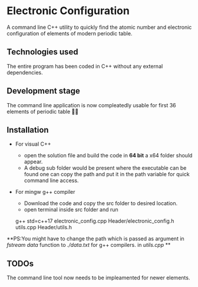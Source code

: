﻿# Electronic Configuration

A command line C++ utility to quickly find the atomic number and electronic configuration of elements of modern periodic table.

## Technologies used

The entire program has been coded in C++ without any external dependencies.

## Development stage

The command line application is now compleatedly usable for first 36 elements of periodic table 🎉✨

## Installation 

* For visual C++  
    - open the solution file and build the code in **64 bit** a x64 folder should appear.  
    - A debug sub folder would be present where the executable can be found one can copy the path and put it in the path variable for quick command line access.  

* For mingw g++ compiler  
    - Download the code and copy the src folder to desired location.  
    - open terminal inside src folder and run    
		
	
	g++ std=c++17 electronic_config.cpp Header/electronic_config.h utils.cpp Header/utils.h  


**PS:You might have to change the path which is passed as argument in *fstream data* function to *./data.txt* for g++ compilers. in *utils.cpp* ** 

## TODOs

The command line tool now needs to be impleamented for newer elements.